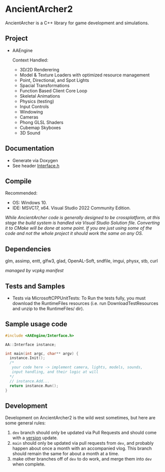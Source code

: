# AncientArcher2

AncientArcher is a C++ library for game development and simulations.

## Project
 
 - AAEngine

   Context Handled: 
    - 3D/2D Renderering
    - Model & Texture Loaders with optimized resource management 
    - Point, Directional, and Spot Lights
    - Spacial Transformations
    - Function Based Client Core Loop
    - Skeletal Animations
    - Physics (testing)
    - Input Controls
    - Windowing
    - Cameras
    - Phong GLSL Shaders
    - Cubemap Skyboxes
    - 3D Sound

## Documentation

  - Generate via Doxygen
  - See header [Interface.h](AAEngine/include/AncientArcher/Interface.h)

## Compile

Recommended: 
 - OS: Windows 10.
 - IDE: MSVC17, x64. Visual Studio 2022 Community Edition.

*While AncientArcher code is generally designed to be crossplatform, at this stage the build system is handled via Visual Studio Solution file. Converting it to CMake will be done at some point. If you are just using some of the code and not the whole project it should work the same on any OS.*

## Dependencies

glm, assimp, entt, glfw3, glad, OpenAL-Soft, sndfile, imgui, physx, stb, curl

*managed by vcpkg manifest*

## Tests and Samples

- Tests via MicrosoftCPPUnitTests: To Run the tests fully, you must download the RuntimeFiles resources (i.e. run DownloadTestResources and unzip to the RuntimeFiles/ dir).

## Sample usage code

```cpp
#include <AAEngine/Interface.h>

AA::Interface instance;

int main(int argc, char** argv) {
  instance.Init();
  /* 
   your code here -> implement camera, lights, models, sounds, 
   input handling, and their logic at will 
  */
  // instance.Add...
  return instance.Run();
}
```


## Development

Development on AncientArcher2 is the wild west sometimes, but here are some general rules:

1. `dev` branch should only be updated via Pull Requests and should come with a [version](AAEngine/include/AAEngine/version.h) update.
2. `main` should only be updated via pull requests from `dev`, and probably happen about once a month with an accompanied vlog. This branch should remain the same for about a month at a time.
3. make other branches off of `dev` to do work, and merge them into `dev` when complete. 